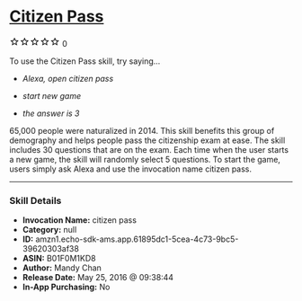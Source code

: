 # [Citizen Pass](http://alexa.amazon.com/#skills/amzn1.echo-sdk-ams.app.61895dc1-5cea-4c73-9bc5-39620303af38)
![0 stars](../../images/ic_star_border_black_18dp_1x.png)![0 stars](../../images/ic_star_border_black_18dp_1x.png)![0 stars](../../images/ic_star_border_black_18dp_1x.png)![0 stars](../../images/ic_star_border_black_18dp_1x.png)![0 stars](../../images/ic_star_border_black_18dp_1x.png) 0

To use the Citizen Pass skill, try saying...

* *Alexa, open citizen pass*

* *start new game*

* *the answer is 3*

65,000 people were naturalized in 2014. This skill benefits this group of demography and helps people pass the citizenship exam at ease. The skill includes 30 questions that are on the exam. Each time when the user starts a new game, the skill will randomly select 5 questions. To start the game, users simply ask Alexa and use the invocation name citizen pass.

***

### Skill Details

* **Invocation Name:** citizen pass
* **Category:** null
* **ID:** amzn1.echo-sdk-ams.app.61895dc1-5cea-4c73-9bc5-39620303af38
* **ASIN:** B01F0M1KD8
* **Author:** Mandy Chan
* **Release Date:** May 25, 2016 @ 09:38:44
* **In-App Purchasing:** No
